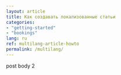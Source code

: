 ```yaml
---
layout: article
title: Как создавать локализованные статьи
categories: 
- "getting-started"
- "bookings"
lang: ru
ref: multilang-article-howto
permalink: /multilang/
---
```


post body 2
